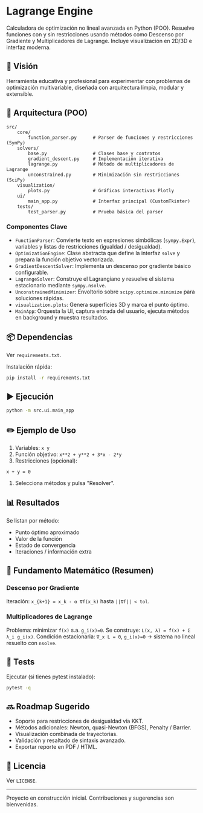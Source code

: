 # Lagrange Engine

Calculadora de optimización no lineal avanzada en Python (POO). Resuelve funciones con y sin restricciones usando métodos como Descenso por Gradiente y Multiplicadores de Lagrange. Incluye visualización en 2D/3D e interfaz moderna.

## 🚀 Visión

Herramienta educativa y profesional para experimentar con problemas de optimización multivariable, diseñada con arquitectura limpia, modular y extensible.

## 🧱 Arquitectura (POO)

```text
src/
	core/
		function_parser.py      # Parser de funciones y restricciones (SymPy)
	solvers/
		base.py                 # Clases base y contratos
		gradient_descent.py     # Implementación iterativa
		lagrange.py             # Método de multiplicadores de Lagrange
		unconstrained.py        # Minimización sin restricciones (SciPy)
	visualization/
		plots.py                # Gráficas interactivas Plotly
	ui/
		main_app.py             # Interfaz principal (CustomTkinter)
	tests/
		test_parser.py          # Prueba básica del parser
```

### Componentes Clave

- `FunctionParser`: Convierte texto en expresiones simbólicas (`sympy.Expr`), variables y listas de restricciones (igualdad / desigualdad).
- `OptimizationEngine`: Clase abstracta que define la interfaz `solve` y prepara la función objetivo vectorizada.
- `GradientDescentSolver`: Implementa un descenso por gradiente básico configurable.
- `LagrangeSolver`: Construye el Lagrangiano y resuelve el sistema estacionario mediante `sympy.nsolve`.
- `UnconstrainedMinimizer`: Envoltorio sobre `scipy.optimize.minimize` para soluciones rápidas.
- `visualization.plots`: Genera superficies 3D y marca el punto óptimo.
- `MainApp`: Orquesta la UI, captura entrada del usuario, ejecuta métodos en background y muestra resultados.

## 📦 Dependencias

Ver `requirements.txt`.

Instalación rápida:

```bash
pip install -r requirements.txt
```

## ▶️ Ejecución

```bash
python -m src.ui.main_app
```

## ✏️ Ejemplo de Uso

1. Variables: `x y`
1. Función objetivo: `x**2 + y**2 + 3*x - 2*y`
1. Restricciones (opcional):

```text
x + y = 0
```

1. Selecciona métodos y pulsa "Resolver".

## 📊 Resultados

Se listan por método:

- Punto óptimo aproximado
- Valor de la función
- Estado de convergencia
- Iteraciones / información extra

## 🧮 Fundamento Matemático (Resumen)

### Descenso por Gradiente

Iteración: `x_{k+1} = x_k - α ∇f(x_k)` hasta `||∇f|| < tol`.

### Multiplicadores de Lagrange

Problema: minimizar `f(x)` s.a. `g_i(x)=0`.
Se construye: `L(x, λ) = f(x) + Σ λ_i g_i(x)`.
Condición estacionaria: `∇_x L = 0`, `g_i(x)=0` → sistema no lineal resuelto con `nsolve`.

## 🧪 Tests

Ejecutar (si tienes pytest instalado):

```bash
pytest -q
```

## 🔜 Roadmap Sugerido

- Soporte para restricciones de desigualdad vía KKT.
- Métodos adicionales: Newton, quasi-Newton (BFGS), Penalty / Barrier.
- Visualización combinada de trayectorias.
- Validación y resaltado de sintaxis avanzado.
- Exportar reporte en PDF / HTML.

## 📄 Licencia

Ver `LICENSE`.

---

Proyecto en construcción inicial. Contribuciones y sugerencias son bienvenidas.
